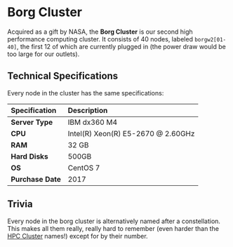 # Borg Cluster

Acquired as a gift by NASA, the **Borg Cluster** is our second high performance computing cluster. It consists of 40 nodes, labeled `borgw2[01-40]`, the first 12 of which are currently plugged in \(the power draw would be too large for our outlets\).

## Technical Specifications

Every node in the cluster has the same specifications:

| **Specification** | Description |
| :--- | :--- |
| **Server Type** | IBM dx360 M4 |
| **CPU** | Intel\(R\) Xeon\(R\) E5-2670 @ 2.60GHz |
| **RAM** | 32 GB |
| **Hard Disks** | 500GB |
| **OS** | CentOS 7 |
| **Purchase Date** | 2017 |

## Trivia

Every node in the borg cluster is alternatively named after a constellation. This makes all them really, really hard to remember \(even harder than the [HPC Cluster](hpc-cluster/) names!\) except for by their number.

